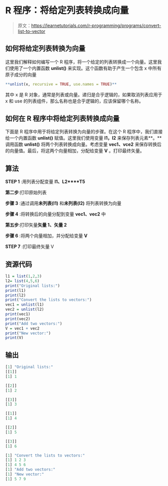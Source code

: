 # R 程序：将给定列表转换成向量

> 原文：<https://learnetutorials.com/r-programming/programs/convert-list-to-vector>

## 如何将给定列表转换为向量

这里我们解释如何编写一个 R 程序，将一个给定的列表转换成一个向量。这里我们使用了一个内置函数 **unlist()** 来实现。这个函数有助于产生一个包含 x 中所有原子成分的向量

```r
**unlist(x, recursive = TRUE, use.names = TRUE)** 

```

其中 x 是 R 对象，通常是列表或向量。递归是合乎逻辑的，如果取消列表应用于 x 和 use 的列表组件，那么名称也是合乎逻辑的，应该保留哪个名称。

## 如何在 R 程序中将给定列表转换成向量

下面是 R 程序中用于将给定列表转换为向量的步骤。在这个 R 程序中，我们直接给一个内置函数 **unlist()** 赋值。这里我们使用变量 **l1，l2** 来保存列表元素**。**调用函数 **unlist()** 将两个列表转换成向量。考虑变量 **vec1、vce2** 来保存转换后的向量值。最后，将这两个向量相加，分配给变量 **V** 。打印最终矢量。

## 算法

**STEP 1** :用列表分配变量 **l1、L2****T5**

**第二步**:打印原始列表

**步骤 3** :通过调用**未列表(l1)** 和**未列表(l2)** 将列表转换为向量

**步骤 4** :将转换后的向量分配到变量 **vec1、vec2** 中

**第五步**:打印矢量**矢量 1、矢量 2**

**步骤 6** :将两个向量相加，并分配给变量 **V**

**STEP 7** :打印最终矢量 V

## 资源代码

```r
l1 = list(1,2,3)
l2= list(4,5,6)
print("Original lists:")
print(l1)
print(l2)
print("Convert the lists to vectors:")
vec1 = unlist(l1)
vec2 = unlist(l2)
print(vec1)
print(vec2)
print("Add two vectors:")
V = vec1 + vec2
print("New vector:")
print(V)

```

## 输出

```r
[1] "Original lists:"
[[1]]
[1] 1

[[2]]
[1] 2

[[3]]
[1] 3

[[1]]
[1] 4

[[2]]
[1] 5

[[3]]
[1] 6

[1] "Convert the lists to vectors:"
[1] 1 2 3
[1] 4 5 6
[1] "Add two vectors:"
[1] "New vector:"
[1] 5 7 9 
```